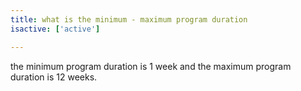 ```yaml
---
title: what is the minimum - maximum program duration
isactive: ['active']

---
```

the minimum program duration is 1 week and the maximum program duration is 12 weeks.
